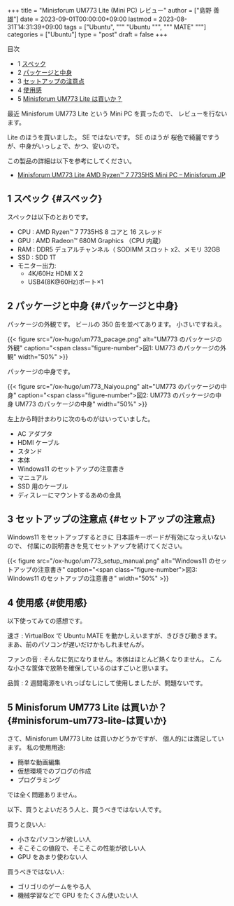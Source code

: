 +++
title = "Minisforum UM773 Lite (Mini PC) レビュー"
author = ["島野 善雄"]
date = 2023-09-01T00:00:00+09:00
lastmod = 2023-08-31T14:31:39+09:00
tags = ["Ubuntu", """
  "Ubuntu
  """, """
  MATE"
  """]
categories = ["Ubuntu"]
type = "post"
draft = false
+++

<div class="ox-hugo-toc toc has-section-numbers">

<div class="heading">&#30446;&#27425;</div>

- <span class="section-num">1</span> [スペック](#スペック)
- <span class="section-num">2</span> [パッケージと中身](#パッケージと中身)
- <span class="section-num">3</span> [セットアップの注意点](#セットアップの注意点)
- <span class="section-num">4</span> [使用感](#使用感)
- <span class="section-num">5</span> [Minisforum UM773 Lite は買いか？](#minisforum-um773-lite-は買いか)

</div>
<!--endtoc-->

最近 Minisforum UM773 Lite という Mini PC を買ったので、
レビューを行ないます。

Lite のほうを買いました。 SE ではないです。 SE のほうが
桜色で綺麗ですうが、中身がいっしょで、かつ、安いので。

この製品の詳細は以下を参考にしてください。

-   [Minisforum UM773 Lite AMD Ryzen™ 7 7735HS Mini PC – Minisforum JP](https://store.minisforum.jp/products/minisforum-um773-lite?variant=43979794415782)


## <span class="section-num">1</span> スペック {#スペック}

スペックは以下のとおりです。

-   CPU : AMD Ryzen™ 7 7735HS 8 コアと 16 スレッド
-   GPU : AMD Radeon™ 680M Graphics （CPU 内蔵）
-   RAM : DDR5 デュアルチャンネル（ SODIMM スロット x2、メモリ 32GB
-   SSD : SDD 1T
-   モニター出力:
    -   4K/60Hz HDMI X 2
    -   USB4(8K@60Hz)ポート×1


## <span class="section-num">2</span> パッケージと中身 {#パッケージと中身}

パッケージの外観です。
ビールの 350 缶を並べてあります。
小さいですねえ。

{{< figure src="/ox-hugo/um773_pacage.png" alt="UM773 のパッケージの外観" caption="<span class=\"figure-number\">&#22259;1:  </span>UM773 のパッケージの外観" width="50%" >}}

パッケージの中身です。

{{< figure src="/ox-hugo/um773_Naiyou.png" alt="UM773 のパッケージの中身" caption="<span class=\"figure-number\">&#22259;2:  </span>UM773 のパッケージの中身 UM773 のパッケージの中身" width="50%" >}}

左上から時計まわりに次のものがはいっていました。

-   AC アダプタ
-   HDMI ケーブル
-   スタンド
-   本体
-   Windows11 のセットアップの注意書き
-   マニュアル
-   SSD 用のケーブル
-   ディスレーにマウントするあめの金具


## <span class="section-num">3</span> セットアップの注意点 {#セットアップの注意点}

Windows11 をセットアップするときに
日本語キーボードが有効になっえいないので、
付属にの説明書きを見てセットアップを続けてください。

{{< figure src="/ox-hugo/um773_setup_manual.png" alt="Windows11 のセットアップの注意書き" caption="<span class=\"figure-number\">&#22259;3:  </span>Windows11 のセットアップの注意書き" width="50%" >}}


## <span class="section-num">4</span> 使用感 {#使用感}

以下使ってみての感想です。

速さ
: VirtualBox で Ubuntu MATE を動かしえいますが、きびきび動きます。
    まあ、前のパソコンが遅いだけかもしれませんが。

ファンの音
: そんなに気になりません。本体はほとんど熱くなりません。
    こんな小さな筐体で放熱を確保しているのはすごいと思います。

品質
: 2 週間電源をいれっぱなしにして使用しましたが、問題ないです。


## <span class="section-num">5</span> Minisforum UM773 Lite は買いか？ {#minisforum-um773-lite-は買いか}

さて、Minisforum UM773 Lite は買いかどうかですが、
個人的には満足しています。
私の使用用途:

-   簡単な動画編集
-   仮想環境でのブログの作成
-   プログラミング

では全く問題ありません。

以下、買うとよいだろう人と、買うべきではない人です。

買うと良い人:

-   小さなパソコンが欲しい人
-   そこそこの値段で、そこそこの性能が欲しい人
-   GPU をあまり使わない人

買うべきではない人:

-   ゴリゴリのゲームをやる人
-   機械学習などで GPU をたくさん使いたい人

